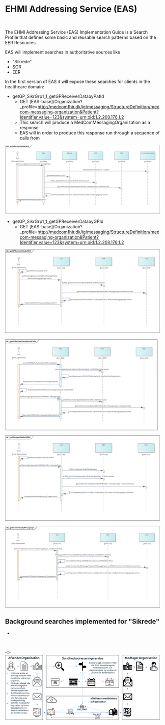 # EHMI Addressing Service (EAS)

<br/>

The EHMI Addressing Service (EAS) Implementation Guide is a Search Profile that defines some basic and reusable search patterns based on the EER Resources. 

EAS will implement searches in authoritative sources like 

- "Sikrede"
- SOR
- EER

In the first version of EAS it will expose these searches for clients in the healthcare domain:

- getGP_SikrGrp1_1_getGPReceiverDatabyPatId
    - GET [EAS-base]/Organization?_profile=http://medcomfhir.dk/ig/messaging/StructureDefinition/medcom-messaging-organization&Patient?Identifier.value=123&system=urn:oid:1.2.208.176.1.2
    - This search will produce a MedComMessagingOrganization as a response
    - EAS will in order to produce this response run through a sequence of calls from 

![getGP_SikrGrp1_1_getGPReceiverDatabyPatId](./images/getGP_SikrGrp1_1_getGPReceiverDatabyPatId.png)

- getGP_SikrGrp1_1_getGPReceiverDatabyGPId
    - GET [EAS-base]/Organization?_profile=http://medcomfhir.dk/ig/messaging/StructureDefinition/medcom-messaging-organization&Patient?Identifier.value=123&system=urn:oid:1.2.208.176.1.2

![getGP_SikrGrp1_1_getGPReceiverDatabyGPId](./images/getGP_SikrGrp1_2_getGPReceiverDatabyGPId.png)
 
![getGP_SikrGrp2_1_getGPReceiverDatabyPostalCode](./images/getGP_SikrGrp2_1_getGPReceiverDatabyPostalCode.png)

![getReceiverData_1_getReceiverDatabySORId](./images/getReceiverData_1_getReceiverDatabySORId.png)
 
![getReceiverData_2_getReceiverDataByMessageType&PostalCode](./images/getReceiverData_2_getReceiverDataByMessageType&PostalCode.png)
 


## Background searches implemented for "Sikrede"
 
 -


<br/>

<>
![EHMI Addressing Service (EAS) (DA)](./images/3_EHMI_Sundhedsadresseringsservice_1315x551.png "EHMI Addressing Service (EAS) (DA)")

<br/>

